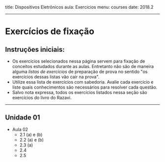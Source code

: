 title: Dispositivos Eletrônicos
aula: Exercicios
menu: courses
date: 2018.2

---

Exercícios de fixação
=====================

## Instruções iniciais:
* Os exercícios selecionados nessa página servem para fixação de conceitos estudados durante as aulas. Entretanto não são de maneira alguma *listas de exercícios* de preparação de prova no sentido "os exercícios dessas listas vão cair na prova".
* Utilize essa lista de exercícios com sabedoria. Avalie cada exercício e liste quais conhecimentos são necessários para resolver cada questão.
* Salvo nota expressa, todos os exercícios listados nessa seção são exercícios do livro do Razavi.

---

## Unidade 01
* Aula 02
  * 2.1 (a) e (b)
  * 2.2 (a) e (b)
  * 2.3 (a)
  * 2.4
  * 2.5
